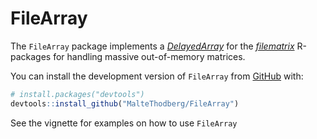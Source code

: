 
<!-- README.md is generated from README.Rmd. Please edit that file -->

# FileArray

<!-- badges: start -->
<!-- badges: end -->

The `FileArray` package implements a
*[DelayedArray](https://CRAN.R-project.org/package=DelayedArray)* for
the *[filematrix](https://CRAN.R-project.org/package=filematrix)*
R-packages for handling massive out-of-memory matrices.

You can install the development version of `FileArray` from
[GitHub](https://github.com/) with:

``` r
# install.packages("devtools")
devtools::install_github("MalteThodberg/FileArray")
```

See the vignette for examples on how to use `FileArray`
